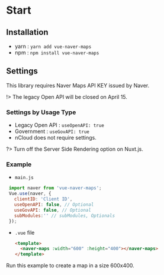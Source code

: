 # Start
## Installation
* yarn : `yarn add vue-naver-maps`
* npm : `npm install vue-naver-maps`

## Settings
This library requires Naver Maps API KEY issued by Naver.


!> The legacy Open API will be closed on April 15.

### Settings by Usage Type
* Legacy Open API : `useOpenAPI: true`
* Government : `useGovAPI: true`
* nCloud does not require settings.


?> Turn off the Server Side Rendering option on Nuxt.js.</span>
### Example
* `main.js`
 ```javascript
  import naver from 'vue-naver-maps';
  Vue.use(naver, {
    clientID: 'Client ID',
    useOpenAPI: false, // Optional
    useGovAPI: false, // Optional
    subModules:'' // subModules, Optionals
  });
  ```
* `.vue` file
  ```html
  <template>
    <naver-maps :width="600" :height="400"></naver-maps>
  </template>
  ```
Run this example to create a map in a size 600x400.
